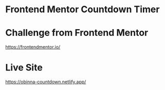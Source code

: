 # Frontend Mentor Countdown Timer

<!-- # PREVIEW -->


# Challenge from Frontend Mentor 
https://frontendmentor.io/

# Live Site 
https://obinna-countdown.netlify.app/

